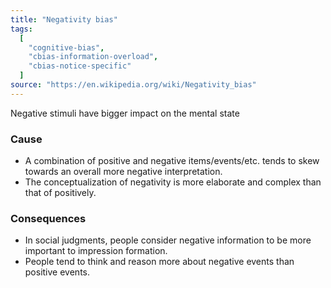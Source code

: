 ```yaml
---
title: "Negativity bias"
tags:
  [
    "cognitive-bias",
    "cbias-information-overload",
    "cbias-notice-specific"
  ]
source: "https://en.wikipedia.org/wiki/Negativity_bias"
---
```


Negative stimuli have bigger impact on the mental state

### Cause

- A combination of positive and negative items/events/etc. tends to skew towards an overall more negative interpretation.
- The conceptualization of negativity is more elaborate and complex than that of positively.


### Consequences

- In social judgments, people consider negative information to be more important to impression formation.
- People tend to think and reason more about negative events than positive events.







